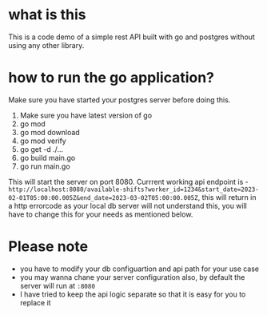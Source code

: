 # what is this
This is a code demo of a simple rest API built with go and postgres without using any other library.

# how to run the go application?
Make sure you have started your postgres server before doing this.

1. Make sure you have latest version of go
2. go mod
3. go mod download
4. go mod verify
5. go get -d ./...
6. go build main.go
7. go run main.go

This will start the server on port 8080. Currrent working api endpoint is - `http://localhost:8080/available-shifts?worker_id=1234&start_date=2023-02-01T05:00:00.005Z&end_date=2023-03-02T05:00:00.005Z`, this will return in a http errorcode as your local db server will not understand this, you will have to change this for your needs as mentioned below.

# Please note
- you have to modify your db configuartion and api path for your use case
- you may wanna chane your server configuration also, by default the server will run at `:8080`
- I have tried to keep the api logic separate so that it is easy for you to replace it
